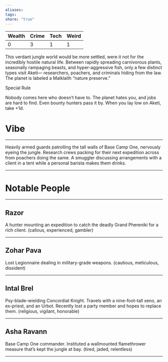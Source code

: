 ```yaml
---
aliases: 
tags: 
share: "true"
---
```

| **Wealth** | **Crime** | **Tech** | **Weird** |
| ---- | ---- | ---- | ---- |
| 0 | 3 | 1 | 1 |

This verdant jungle world would be more settled, were it not for the incredibly hostile natural life. Between rapidly spreading carnivorous plants, seasonally rampaging beasts, and hyper-aggressive fish, only a few distinct types visit Aketi— researchers, poachers, and criminals hiding from the law. The planet is labeled a Malklaith “nature preserve.”

Special Rule

Nobody comes here who doesn’t have to. The planet hates you, and jobs are hard to find. Even bounty hunters pass it by. When you lay low on Aketi, take +1d.

# Vibe

---

Heavily armed guards patrolling the tall walls of Base Camp One, nervously eyeing the jungle. Research crews packing for their next expedition across from poachers doing the same. A smuggler discussing arrangements with a client in a tent while a personal barista makes them drinks.

---

# Notable People

---

## Razor

A hunter mounting an expedition to catch the deadly Grand Phereniki for a rich client. (callous, experienced, gambler)

---

## Zohar Pava

Lost Legionnaire dealing in military-grade weapons. (cautious, meticulous, dissident)

---

## Intal Brel

Psy-blade-wielding Concordiat Knight. Travels with a nine-foot-tall xeno, an ex-priest, and an Urbot. Recently lost a party member and hopes to replace them. (religious, vigilant, honorable)

---

## Asha Ravann 

Base Camp One commander. Instituted a wallmounted flamethrower measure that’s kept the jungle at bay. (tired, jaded, relentless)

---
